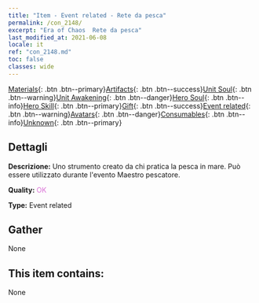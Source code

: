 ```yaml
---
title: "Item - Event related - Rete da pesca"
permalink: /con_2148/
excerpt: "Era of Chaos  Rete da pesca"
last_modified_at: 2021-06-08
locale: it
ref: "con_2148.md"
toc: false
classes: wide
---
```

 [Materials](/ItemsIT/){: .btn .btn--primary}[Artifacts](/ItemsIT/Artifacts/){: .btn .btn--success}[Unit Soul](/ItemsIT/UnitSoul/){: .btn .btn--warning}[Unit Awakening](/ItemsIT/UnitAwakening/){: .btn .btn--danger}[Hero Soul](/ItemsIT/HeroSoul/){: .btn .btn--info}[Hero Skill](/ItemsIT/HeroSkill/){: .btn .btn--primary}[Gift](/ItemsIT/Gift/){: .btn .btn--success}[Event related](/ItemsIT/Events/){: .btn .btn--warning}[Avatars](/ItemsIT/Avatars/){: .btn .btn--danger}[Consumables](/ItemsIT/Consumables/){: .btn .btn--info}[Unknown](/ItemsIT/Unknown/){: .btn .btn--primary}

## Dettagli
 **Descrizione:** Uno strumento creato da chi pratica la pesca in mare. Può essere utilizzato durante l'evento Maestro pescatore.

 **Quality:** <span style="color: #DA70D6">OK</span>

 **Type:** Event related

## Gather

  None

## This item contains:

  None

